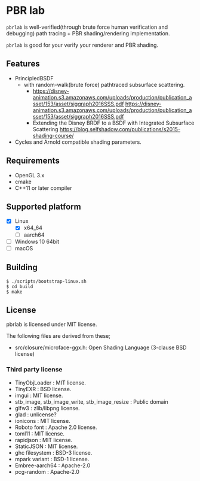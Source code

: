 # PBR lab

`pbrlab` is well-verified(through brute force human verification and debugging) path tracing + PBR shading/rendering implementation.

`pbrlab` is good for your verify your renderer and PBR shading.

## Features

* PrincipledBSDF
  * with random-walk(brute force) pathtraced subsurface scattering. 
    * https://disney-animation.s3.amazonaws.com/uploads/production/publication_asset/153/asset/siggraph2016SSS.pdf https://disney-animation.s3.amazonaws.com/uploads/production/publication_asset/153/asset/siggraph2016SSS.pdf
    * Extending the Disney BRDF to a BSDF with Integrated Subsurface Scattering https://blog.selfshadow.com/publications/s2015-shading-course/
* Cycles and Arnold compatible shading parameters.

## Requirements

* OpenGL 3.x
* cmake
* C++11 or later compiler

## Supported platform

* [x] Linux
  * [x] x64_64
  * [ ] aarch64
* [ ] Windows 10 64bit
* [ ] macOS

## Building

```
$ ./scripts/bootstrap-linux.sh
$ cd build
$ make
```

## License

pbrlab is licensed under MIT license.

The following files are derived from these;
* src/closure/microface-ggx.h: Open Shading Language (3-clause BSD license)

### Third party license

* TinyObjLoader : MIT license.
* TinyEXR : BSD license.
* imgui : MIT license.
* stb_image, stb_image_write, stb_image_resize : Public domain
* glfw3 : zlib/libpng license.
* glad : unlicense?
* ionicons : MIT license.
* Roboto font : Apache 2.0 license.
* toml11 : MIT license.
* rapidjson : MIT license.
* StaticJSON : MIT license.
* ghc filesystem : BSD-3 license.
* mpark variant : BSD-1 license.
* Embree-aarch64 : Apache-2.0
* pcg-random : Apache-2.0
